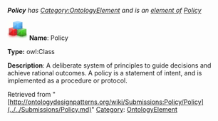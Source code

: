 ___Policy__ has [Category:OntologyElement](../../Category/OntologyElement.md "Category:OntologyElement") and is an [element of](../../Property/ElementOf.md "Property:ElementOf") [Policy](../../Submissions/Policy.md "Submissions:Policy")_


  




[![Class](../../images/thumb/2/27/Class.gif/45px-Class.gif)](../../Image/Class.gif.md "Class")
__Name__: Policy 


__Type:__ owl:Class 


__Description__: A deliberate system of principles to guide decisions and achieve rational outcomes. A policy is a statement of intent, and is implemented as a procedure or protocol. 





Retrieved from "[http://ontologydesignpatterns.org/wiki/Submissions:Policy/Policy](../../Submissions/Policy.md)"
 [Category](http://ontologydesignpatterns.org/wiki/Special:Categories "Special:Categories"): [OntologyElement](../../Category/OntologyElement.md "Category:OntologyElement")